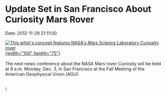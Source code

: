 Update Set in San Francisco About Curiosity Mars Rover
======================================================

Date: 2012-11-29 21:11:00

[![This artist\'s concept features NASA\'s Mars Science Laboratory
Curiosity
rover](http://www.jpl.nasa.gov/images//msl/20120607/pia15791-th.jpg){width="100"
height="75"}](http://www.jpl.nasa.gov/news/news.cfm?release=2012-377&rn=news.xml&rst=3605)\
\
The next news conference about the NASA Mars rover Curiosity will be
held at 9 a.m. Monday, Dec. 3, in San Francisco at the Fall Meeting of
the American Geophysical Union (AGU).

\
\

